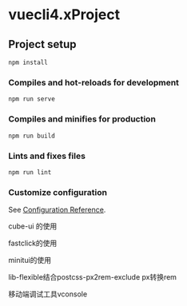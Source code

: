 # vuecli4.xProject

## Project setup
```
npm install
```

### Compiles and hot-reloads for development
```
npm run serve
```

### Compiles and minifies for production
```
npm run build
```

### Lints and fixes files
```
npm run lint
```

### Customize configuration
See [Configuration Reference](https://cli.vuejs.org/config/).

cube-ui 的使用

fastclick的使用

minitui的使用

lib-flexible结合postcss-px2rem-exclude px转换rem

移动端调试工具vconsole